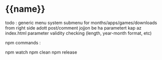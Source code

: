 # {{name}}

todo :
generic menu system
submenu for months/apps/games/downloads from right side
adott post/comment jojjon be ha parametert kap az index.html
parameter validity checking (length, year-month format, etc)

npm commands :

npm watch
npm clean
npm release
